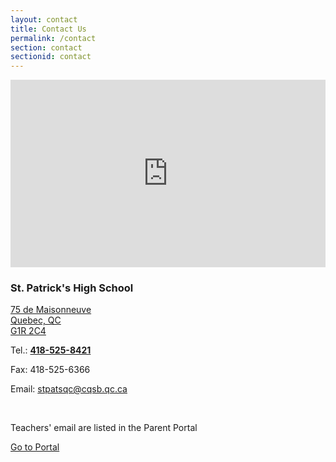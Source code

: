 ```yaml
---
layout: contact
title: Contact Us
permalink: /contact
section: contact
sectionid: contact
---
```

<div class="col-6">
    <iframe src="https://www.google.com/maps/embed?pb=!1m18!1m12!1m3!1d2730.976457554257!2d-71.2263890486157!3d46.804769650911396!2m3!1f0!2f0!3f0!3m2!1i1024!2i768!4f13.1!3m3!1m2!1s0x4cb89678d898b11f%3A0xf498895db034d96!2s75+Rue+de+Maisonneuve%2C+Qu%C3%A9bec%2C+QC+G1R+2C4!5e0!3m2!1sfr!2sca!4v1561029801147!5m2!1sfr!2sca" width="100%" height="300" frameborder="0" style="border:0" allowfullscreen></iframe>
</div>
<div class="col-6">
    <div class="schoolContact">
        <h3>St. Patrick's High School</h3>
        <p><a href="https://goo.gl/maps/XrL9EZdx4vRops379" target="_blank">75 de Maisonneuve
        <br>Quebec, QC
        <br>G1R 2C4</a></p>
        <p>Tel.: <strong><a href="tel:+14185258421">418-525-8421</a></strong></p>
        <p>Fax: 418-525-6366</p>
        <p>Email: <a href="mailto:stpatsqc@cqsb.qc.ca">stpatsqc@cqsb.qc.ca</a></p>
        <br>
        <p>Teachers' email are listed in the Parent Portal</p>
        <a class="button button-lightbox button-block" href="https://portailparents.ca/accueil/en/" target="_blank">Go to Portal</a>
    </div>
</div>